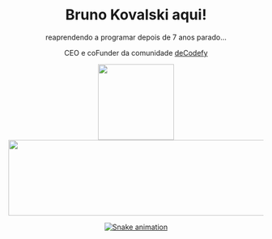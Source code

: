 <h1 align="center">Bruno Kovalski aqui! </h1>
    <div align="center">
    <p>reaprendendo a programar depois de 7 anos parado...</p>
    <p>CEO e coFunder da comunidade <a href="https://decodefy.com.br" target="_blank">deCodefy</a></p>
</div>

<div align="center">
    <a href="https://github.com/kovalski96">
    <img height="150em" src="https://github-readme-stats.vercel.app/api?username=kovalski96&show_icons=true&theme=dark&include_all_commits=true&count_private=true"/>
    <img height="150em" width="600em" src="https://github-readme-stats.vercel.app/api/top-langs/?username=kovalski96&layout=compact&langs_count=7&theme=dark"/>
</div>
  
<div align="center">
  
 ![Snake animation](https://github.com/kovalski96/kovalski96/blob/output/github-contribution-grid-snake.svg)
  
</div>

